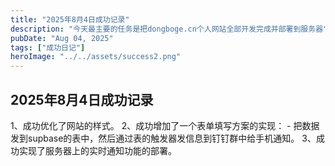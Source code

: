 ```yaml
---
title: "2025年8月4日成功记录"
description: "今天最主要的任务是把dongboge.cn个人网站全部开发完成并部署到服务器"
pubDate: "Aug 04, 2025"
tags: ["成功日记"]
heroImage: "../../assets/success2.png"
---
```

## 2025年8月4日成功记录

1、成功优化了网站的样式。
2、成功增加了一个表单填写方案的实现：
    - 把数据发到supbase的表中，然后通过表的触发器发信息到钉钉群中给手机通知。
3、成功实现了服务器上的实时通知功能的部署。